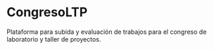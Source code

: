 # CongresoLTP
Plataforma para subida y evaluación de trabajos para el congreso de laboratorio y taller de proyectos.
